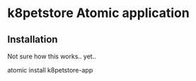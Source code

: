 # k8petstore Atomic application

## Installation

Not sure how this works.. yet..

atomic install k8petstore-app 
